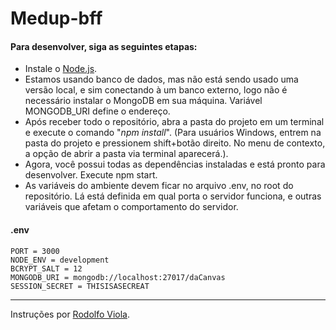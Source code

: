 # Medup-bff

#### Para desenvolver, siga as seguintes etapas: ####
* Instale o [Node.js](https://nodejs.org/en/download/).
* Estamos usando banco de dados, mas não está sendo usado uma versão local, e sim conectando à um banco externo, logo não é necessário instalar o MongoDB em sua máquina. Variável MONGODB_URI define o endereço.
* Após receber todo o repositório, abra a pasta do projeto em um terminal e execute o comando "_npm install_". (Para usuários Windows, entrem na pasta do projeto e pressionem shift+botão direito. No menu de contexto, a opção de abrir a pasta via terminal aparecerá.).
* Agora, você possui todas as dependências instaladas e está pronto para desenvolver. Execute npm start.
* As variáveis do ambiente devem ficar no arquivo .env, no root do repositório. Lá está definida em qual porta o servidor funciona, e outras variáveis que afetam o comportamento do servidor.

#### .env
```
PORT = 3000
NODE_ENV = development
BCRYPT_SALT = 12
MONGODB_URI = mongodb://localhost:27017/daCanvas
SESSION_SECRET = THISISASECREAT
```

---
Instruções por [Rodolfo Viola](https://github.com/rodolfoviolac).
